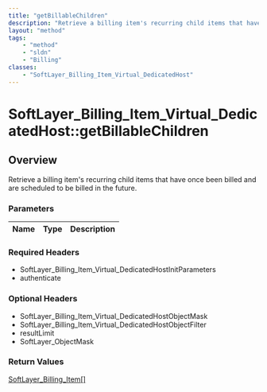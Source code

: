 ```yaml
---
title: "getBillableChildren"
description: "Retrieve a billing item's recurring child items that have once been billed and are scheduled to be billed in the future."
layout: "method"
tags:
    - "method"
    - "sldn"
    - "Billing"
classes:
    - "SoftLayer_Billing_Item_Virtual_DedicatedHost"
---
```

# SoftLayer_Billing_Item_Virtual_DedicatedHost::getBillableChildren
## Overview 
Retrieve a billing item's recurring child items that have once been billed and are scheduled to be billed in the future.

### Parameters 
|Name | Type | Description |
| --- | --- | --- |


### Required Headers
* SoftLayer_Billing_Item_Virtual_DedicatedHostInitParameters
* authenticate

### Optional Headers
* SoftLayer_Billing_Item_Virtual_DedicatedHostObjectMask
* SoftLayer_Billing_Item_Virtual_DedicatedHostObjectFilter
* resultLimit
* SoftLayer_ObjectMask

### Return Values
<a href='/reference/datatypes/SoftLayer_Billing_Item'>SoftLayer_Billing_Item[] </a>

